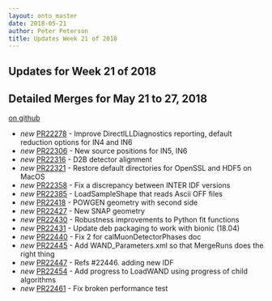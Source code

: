 ```yaml
---
layout: onto_master
date: 2018-05-21
author: Peter Peterson
title: Updates Week 21 of 2018
---
```

Updates for Week 21 of 2018
---------------------------

Detailed Merges for May 21 to 27, 2018
--------------------------------------
[on github](https://github.com/mantidproject/mantid/pulls?q=is%3Apr+merged%3A2018-05-22..2018-05-27)

* *new* [PR22278](https://github.com/mantidproject/mantid/pull/22278) - Improve DirectILLDiagnostics reporting, default reduction options for IN4 and IN6
* *new* [PR22306](https://github.com/mantidproject/mantid/pull/22306) - New source positions for IN5, IN6
* *new* [PR22316](https://github.com/mantidproject/mantid/pull/22316) - D2B detector alignment
* *new* [PR22321](https://github.com/mantidproject/mantid/pull/22321) - Restore default directories for OpenSSL and HDF5 on MacOS
* *new* [PR22358](https://github.com/mantidproject/mantid/pull/22358) - Fix a discrepancy between INTER IDF versions
* *new* [PR22385](https://github.com/mantidproject/mantid/pull/22385) - LoadSampleShape that reads Ascii OFF files
* *new* [PR22418](https://github.com/mantidproject/mantid/pull/22418) - POWGEN geometry with second side
* *new* [PR22427](https://github.com/mantidproject/mantid/pull/22427) - New SNAP geometry
* *new* [PR22430](https://github.com/mantidproject/mantid/pull/22430) - Robustness improvements to Python fit functions
* *new* [PR22431](https://github.com/mantidproject/mantid/pull/22431) - Update deb packaging to work with bionic (18.04)
* *new* [PR22440](https://github.com/mantidproject/mantid/pull/22440) - Fix 2 for calMuonDetectorPhases doc
* *new* [PR22445](https://github.com/mantidproject/mantid/pull/22445) - Add WAND_Parameters.xml so that MergeRuns does the right thing
* *new* [PR22447](https://github.com/mantidproject/mantid/pull/22447) - Refs #22446. adding new IDF
* *new* [PR22454](https://github.com/mantidproject/mantid/pull/22454) - Add progress to LoadWAND using progress of child algorithms
* *new* [PR22461](https://github.com/mantidproject/mantid/pull/22461) - Fix broken performance test
